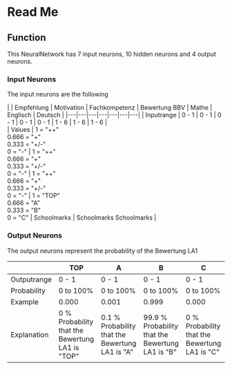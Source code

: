 # Read Me

## Function

This NeuralNetwork has 7 input neurons, 10 hidden neurons and 4 output neurons.

### Input Neurons

The input neurons are the following

|   | Empfehlung | Motivation | Fachkompetenz | Bewertung BBV | Mathe | Englisch | Deutsch |
|---|---|---|---|---|---|---|
| Inputrange | 0 - 1 | 0 - 1 | 0 - 1 | 0 - 1 | 0 - 1 |  1 - 6 |  1 - 6 |  1 - 6 |  
| Values | 1 = "++" <br> 0.666 = "+" <br> 0.333 = "+/-" <br> 0 = "-" |  1 = "++" <br> 0.666 = "+" <br> 0.333 = "+/-" <br> 0 = "-" |  1 = "++" <br> 0.666 = "+" <br> 0.333 = "+/-" <br> 0 = "-" | 1 = "TOP" <br> 0.666 = "A" <br> 0.333 = "B" <br> 0 = "C" | Schoolmarks |  Schoolmarks  Schoolmarks |

### Output Neurons

The output neurons represent the probability of the Bewertung LA1

|  | TOP | A | B | C |
|---|---|---|---|---|
| Outputrange | 0 - 1 | 0 - 1 | 0 - 1 | 0 - 1 |
| Probability | 0 to 100% | 0 to 100% | 0 to 100% | 0 to 100% |
| Example | 0.000 | 0.001 | 0.999 | 0.000 |
| Explanation | 0 % Probability that the Bewertung LA1 is "TOP" |  0.1 % Probability that the Bewertung LA1 is "A" | 99.9 % Probability that the Bewertung LA1 is "B" |  0 % Probability that the Bewertung LA1 is "C" |
